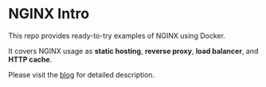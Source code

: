 # NGINX Intro
This repo provides ready-to-try examples of NGINX using Docker.

It covers NGINX usage as **static hosting**, **reverse proxy**, **load balancer**, and **HTTP cache**.

Please visit the [blog](http://ryo-koike.com/blog/nginx-intro) for detailed description.
